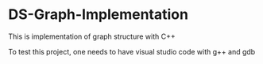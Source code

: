 # DS-Graph-Implementation

This is implementation of graph structure with C++

To test this project, one needs to have visual studio code with g++ and gdb
